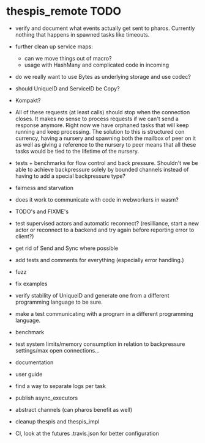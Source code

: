 # thespis_remote TODO

- verify and document what events actually get sent to pharos. Currently nothing that happens in spawned tasks like timeouts.

- further clean up service maps:
  - can we move things out of macro?
  - usage with HashMany and complicated code in incoming

- do we really want to use Bytes as underlying storage and use codec?
- should UniqueID and ServiceID be Copy?
- Kompakt?


- All of these requests (at least calls) should stop when the connection
 closes. It makes no sense to process requests if we can't send a response anymore. Right now
 we have orphaned tasks that will keep running and keep processing. The solution to this is structured con
 currency, having a nursery and spawning both the mailbox of peer on it as well as giving a reference to
 the nursery to peer means that all these tasks would be tied to the lifetime of the nursery.


- tests + benchmarks for flow control and back pressure. Shouldn't we be able to achieve backpressure solely by bounded channels instead of having to add a special backpressure type?

- fairness and starvation

- does it work to communicate with code in webworkers in wasm?
- TODO's and FIXME's
- test supervised actors and automatic reconnect? (resilliance, start a new actor or reconnect to a backend and try again before reporting error to client?)
- get rid of Send and Sync where possible
- add tests and comments for everything (especially error handling.)
- fuzz

- fix examples
- verify stability of UniqueID and generate one from a different programming language to be sure.
- make a test communicating with a program in a different programming language.
- benchmark
- test system limits/memory consumption in relation to backpressure settings/max open connections...
- documentation
- user guide

- find a way to separate logs per task
- publish async_executors
- abstract channels (can pharos benefit as well)
- cleanup thespis and thespis_impl
- CI, look at the futures .travis.json for better configuration
